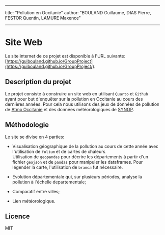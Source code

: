 
---
title: "Pollution en Occitanie"
author: "BOULAND Guillaume, DIAS Pierre, FESTOR Quentin, LAMURE Maxence"

---

# Site Web

Le site internet de ce projet est disponible à l'URL suivante: [https://guibouland.github.io/GroupProject](https://guibouland.github.io/GroupProject/).

## Description du projet

Le projet consiste à construire un site web en utilisant `Quarto` et `Github` ayant pour but d'enquêter sur la pollution en Occitanie au cours des dernières années. Pour cela nous utilisons des jeux de données de pollution de [Atmo Occitanie](https://data-atmo-occitanie.opendata.arcgis.com/pages/liste-des-flux) et des données météorologiques de [SYNOP](https://public.opendatasoft.com/explore/dataset/donnees-synop-essentielles-omm/api/?sort=date). 

## Méthodologie

Le site se divise en 4 parties:

* Visualisation géographique de la pollution au cours de cette année avec l'utilisation de `folium` et de cartes de chaleurs. \
Utilisation de `geopandas` pour décrire les départements à partir d'un fichier `geojson` et de `pandas` pour manipuler les dataframes. Pour légender la carte, l'utilisation de `branca` fut nécessaire.

* Evolution départementale qui, sur plusieurs périodes, analyse la pollution à l'échelle departementale;
* Comparatif entre villes;
* Lien météorologique.

## Licence

MIT

